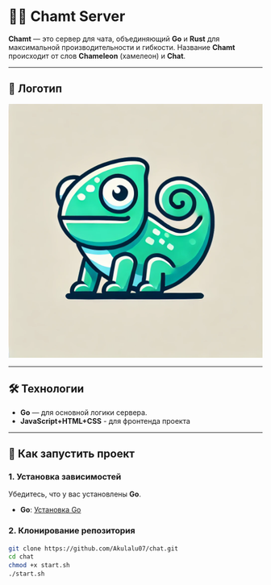 # 🦎🚀 Chamt Server

**Chamt** — это сервер для чата, объединяющий **Go** и **Rust** для максимальной производительности и гибкости. Название **Chamt** происходит от слов **Chameleon** (хамелеон) и **Chat**.

---

## 📸 Логотип

![Chamt Logo](assets/logo.png)

---

## 🛠️ **Технологии**

- **Go** — для основной логики сервера.
- **JavaScript+HTML+CSS** - для фронтенда проекта
---

## 🚀 **Как запустить проект**

### 1. Установка зависимостей

Убедитесь, что у вас установлены **Go**.

- **Go**: [Установка Go](https://golang.org/dl/)

### 2. Клонирование репозитория

```bash
git clone https://github.com/Akulalu07/chat.git
cd chat
chmod +x start.sh  
./start.sh 